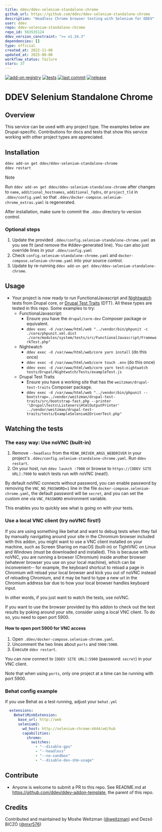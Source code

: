 ```yaml
---
title: ddev/ddev-selenium-standalone-chrome
github_url: https://github.com/ddev/ddev-selenium-standalone-chrome
description: "Headless Chrome browser testing with Selenium for DDEV"
user: ddev
repo: ddev-selenium-standalone-chrome
repo_id: 563535124
ddev_version_constraint: ">= v1.24.3"
dependencies: []
type: official
created_at: 2022-11-08
updated_at: 2025-08-08
workflow_status: failure
stars: 37
---
```


[![add-on registry](https://img.shields.io/badge/DDEV-Add--on_Registry-blue)](https://addons.ddev.com)
[![tests](https://github.com/ddev/ddev-selenium-standalone-chrome/actions/workflows/tests.yml/badge.svg?branch=main)](https://github.com/ddev/ddev-selenium-standalone-chrome/actions/workflows/tests.yml?query=branch%3Amain)
[![last commit](https://img.shields.io/github/last-commit/ddev/ddev-selenium-standalone-chrome)](https://github.com/ddev/ddev-selenium-standalone-chrome/commits)
[![release](https://img.shields.io/github/v/release/ddev/ddev-selenium-standalone-chrome)](https://github.com/ddev/ddev-selenium-standalone-chrome/releases/latest)

# DDEV Selenium Standalone Chrome

## Overview

This service can be used with any project type. The examples below are Drupal-specific. Contributions for docs and tests that show this service working with other project types are appreciated.

## Installation

```bash
ddev add-on get ddev/ddev-selenium-standalone-chrome
ddev restart
```

> [!NOTE]
> Run `ddev add-on get ddev/ddev-selenium-standalone-chrome` after changes to `name`, `additional_hostnames`, `additional_fqdns`, or `project_tld` in `.ddev/config.yaml` so that `.ddev/docker-compose.selenium-chrome_extras.yaml` is regenerated.

After installation, make sure to commit the `.ddev` directory to version control.

### Optional steps

1. Update the provided `.ddev/config.selenium-standalone-chrome.yaml` as you see fit (and remove the #ddev-generated line). You can also just override lines in your `.ddev/config.yaml`
1. Check `config.selenium-standalone-chrome.yaml` and `docker-compose.selenium-chrome.yaml` into your source control.
1. Update by re-running `ddev add-on get ddev/ddev-selenium-standalone-chrome`.

## Usage

- Your project is now ready to run FunctionalJavascript and [Nightwatch](https://www.drupal.org/docs/automated-testing/javascript-testing-using-nightwatch) tests from Drupal core, or [Drupal Test Traits](https://gitlab.com/weitzman/drupal-test-traits) (DTT). All these types are tested in this repo. Some examples to try:
  - FunctionalJavascript:
    - Ensure you have the `drupal/core-dev` Composer package or equivalent.
    - `ddev exec -d /var/www/html/web "../vendor/bin/phpunit -c ./core/phpunit.xml.dist ./core/modules/system/tests/src/FunctionalJavascript/FrameworkTest.php"`
  - Nightwatch
    - `ddev exec -d /var/www/html/web/core yarn install` (do this once)
    - `ddev exec -d /var/www/html/web/core touch .env` (do this once)
    - `ddev exec -d /var/www/html/web/core yarn test:nightwatch tests/Drupal/Nightwatch/Tests/exampleTest.js`
  - Drupal Test Traits
    - Ensure you have a working site that has the `weitzman/drupal-test-traits` Composer package.
    - `ddev exec -d /var/www/html/web "../vendor/bin/phpunit --bootstrap=../vendor/weitzman/drupal-test-traits/src/bootstrap-fast.php --printer '\Drupal\Tests\Listeners\HtmlOutputPrinter' ../vendor/weitzman/drupal-test-traits/tests/ExampleSelenium2DriverTest.php"`

## Watching the tests

### The easy way: Use noVNC (built-in)

1. Remove `--headless` from the `MINK_DRIVER_ARGS_WEBDRIVER` in your project's `.ddev/config.selenium-standalone-chrome.yaml`. Run `ddev restart`.
2. On your host, run `ddev launch :7900` or browse to `https://[DDEV SITE URL]:7900` to watch tests run with noVNC (neat!).

By default noVNC connects without password, you can enable password by removing the `VNC_NO_PASSWORD=1` line in the file `docker-compose.selenium-chrome.yaml`, the default password will be `secret`, and you can set the custom one via `VNC_PASSWORD` environment variable.

This enables you to quickly see what is going on with your tests.

### Use a local VNC client (try noVNC first!)

If you are using something like behat and want to debug tests when they fail by manually navigating around your site in the Chromium browser included with this addon, you might want to use a VNC client installed on your machine, such as Screen Sharing on macOS (built-in) or TightVNC on Linux and Windows (must be downloaded and installed). This is because with noVNC, you are running a browser (Chromium) inside another browser (whatever browser you use on your local machine), which can be inconvenient-- for example, the keyboard shortcut to reload a page in Chromium will reload your local browser and kick you out of noVNC instead of reloading Chromium, and it may be hard to type a new url in the Chromium address bar due to how your local browser handles keyboard input.

In other words, if you just want to watch the tests, use noVNC.

If you want to use the browser provided by this addon to check out the test results by poking around your site, consider using a local VNC client. To do so, you need to open port 5900.

#### How to open port 5900 for VNC access

1. Open `.ddev/docker-compose.selenium-chrome.yaml`.
2. Uncomment the two lines about `ports` and `5900:5900`.
3. Execute `ddev restart`.

You can now connect to `[DDEV SITE URL]:5900` (password: `secret`) in your VNC client.

Note that when using `ports`, only one project at a time can be running with port 5900.

### Behat config example

If you use Behat as a test running, adjust your `behat.yml`

```yaml
  extensions:
    Behat\MinkExtension:
      base_url: http://web
      selenium2:
        wd_host: http://selenium-chrome:4444/wd/hub
        capabilities:
          chrome:
            switches:
              - "--disable-gpu"
              - "--headless"
              - "--no-sandbox"
              - "--disable-dev-shm-usage"
```

## Contribute

- Anyone is welcome to submit a PR to this repo. See README.md at https://github.com/ddev/ddev-addon-template, the parent of this repo.

## Credits

Contributed and maintained by Moshe Weitzman ([@weitzman](https://github.com/weitzman)) and
Dezső BICZÓ  ([@mxr576](https://github.com/mxr576))
